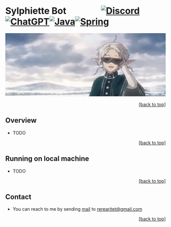 <a name="readme-top"></a>

# Sylphiette Bot ⠀⠀⠀⠀⠀[![Discord][discord.com]][discord-url][![ChatGPT][chat.openai.com]][chat-gpt-url][![Java][java.com]][Java-url][![Spring][Spring.io]][Spring-url]
![Image for Sylphiette Bot](doc/images/sylphiette-fitts-crop-700x275.jpg)

<p align="right"><a href="#readme-top">[back to top]</a></p>

## Overview
- TODO
<p align="right"><a href="#readme-top">[back to top]</a></p>

## Running on local machine
- TODO
<p align="right"><a href="#readme-top">[back to top]</a></p>

## Contact
- You can reach to me by sending [mail](https://mail.google.com/mail/u/0/?fs=1&to=rerearitet@gmail.com&tf=cm) to rerearitet@gmail.com

<p align="right"><a href="#readme-top">[back to top]</a></p>

<!-- MARKDOWN LINKS & IMAGES -->
<!-- https://www.markdownguide.org/basic-syntax/#reference-style-links -->
<!-- https://ileriayo.github.io/markdown-badges/ -->
[java.com]: https://img.shields.io/badge/Java-ED8B00?style=for-the-badge&logo=openjdk&logoColor=white
[Java-url]: https://java.com/
[Spring.io]: https://img.shields.io/badge/spring-%236DB33F.svg?style=for-the-badge&logo=spring&logoColor=white
[Spring-url]: https://spring.io/
[discord.com]: https://img.shields.io/badge/Discord-%235865F2.svg?style=for-the-badge&logo=discord&logoColor=white
[discord-url]: https://discord.com/
[chat.openai.com]: https://img.shields.io/badge/chatGPT-74aa9c?style=for-the-badge&logo=openai&logoColor=white
[chat-gpt-url]: https://openai.com/blog/chatgpt